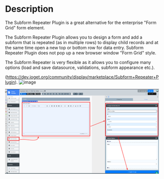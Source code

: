 # Description


The Subform Repeater Plugin is a great alternative for the enterprise "Form Grid" form element.

The Subform Repeater Plugin allows you to design a form and add a subform that is repeated (as in multiple rows) to display child records and at the same time open a new top or bottom row for data entry. Subform Repeater Plugin does not pop up a new browser window "Form Grid" style.

The Subform Repeater is very flexible as it allows you to configure many options (load and save datasource, validations, subform appearance etc.).


(https://dev.joget.org/community/display/marketplace/Subform+Repeater+Plugin).
![image](https://github.com/user-attachments/assets/afa8becf-3ac6-4868-b04b-6d274caa9a91)


![img.png](../rich-text/img.png)